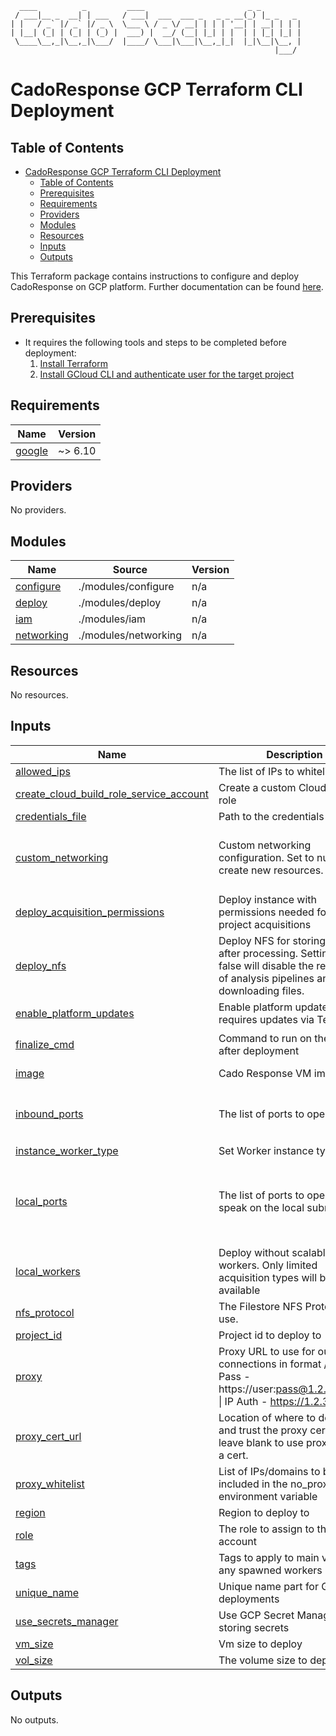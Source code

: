 ```
  ____          _         ____                       _ _         
 / ___|__ _  __| | ___   / ___|  ___  ___ _   _ _ __(_) |_ _   _ 
| |   / _` |/ _` |/ _ \  \___ \ / _ \/ __| | | | '__| | __| | | |
| |__| (_| | (_| | (_) |  ___) |  __/ (__| |_| | |  | | |_| |_| |
 \____\__,_|\__,_|\___/  |____/ \___|\___|\__,_|_|  |_|\__|\__, |
                                                           |___/ 
```
# CadoResponse GCP Terraform CLI Deployment
## Table of Contents
- [CadoResponse GCP Terraform CLI Deployment](#cadoresponse-gcp-terraform-cli-deployment)
  - [Table of Contents](#table-of-contents)
  - [Prerequisites](#prerequisites)
  - [Requirements](#requirements)
  - [Providers](#providers)
  - [Modules](#modules)
  - [Resources](#resources)
  - [Inputs](#inputs)
  - [Outputs](#outputs)


This Terraform package contains instructions to configure and deploy CadoResponse on GCP platform. Further documentation can be found [here](https://docs.cadosecurity.com/cado-response/deploy/gcp/gcp-settings).

## Prerequisites

* It requires the following tools and steps to be completed before deployment:
    1. [Install Terraform](https://learn.hashicorp.com/tutorials/terraform/install-cli)
    2. [Install GCloud CLI and authenticate user for the target project](https://cloud.google.com/sdk/docs/install)

<!-- BEGIN_TF_DOCS -->
## Requirements

| Name | Version |
|------|---------|
| <a name="requirement_google"></a> [google](#requirement\_google) | ~> 6.10 |

## Providers

No providers.

## Modules

| Name | Source | Version |
|------|--------|---------|
| <a name="module_configure"></a> [configure](#module\_configure) | ./modules/configure | n/a |
| <a name="module_deploy"></a> [deploy](#module\_deploy) | ./modules/deploy | n/a |
| <a name="module_iam"></a> [iam](#module\_iam) | ./modules/iam | n/a |
| <a name="module_networking"></a> [networking](#module\_networking) | ./modules/networking | n/a |

## Resources

No resources.

## Inputs

| Name | Description | Type | Default | Required |
|------|-------------|------|---------|:--------:|
| <a name="input_allowed_ips"></a> [allowed\_ips](#input\_allowed\_ips) | The list of IPs to whitelist | `list(string)` | `[]` | no |
| <a name="input_create_cloud_build_role_service_account"></a> [create\_cloud\_build\_role\_service\_account](#input\_create\_cloud\_build\_role\_service\_account) | Create a custom Cloud Build role | `bool` | `true` | no |
| <a name="input_credentials_file"></a> [credentials\_file](#input\_credentials\_file) | Path to the credentials file | `string` | `""` | no |
| <a name="input_custom_networking"></a> [custom\_networking](#input\_custom\_networking) | Custom networking configuration. Set to null to create new resources. | <pre>object({<br/>    vpc_name           = string<br/>    public_subnet_name = string<br/>  })</pre> | `null` | no |
| <a name="input_deploy_acquisition_permissions"></a> [deploy\_acquisition\_permissions](#input\_deploy\_acquisition\_permissions) | Deploy instance with permissions needed for same project acquisitions | `bool` | `true` | no |
| <a name="input_deploy_nfs"></a> [deploy\_nfs](#input\_deploy\_nfs) | Deploy NFS for storing files after processing. Setting to false will disable the re-running of analysis pipelines and downloading files. | `bool` | `true` | no |
| <a name="input_enable_platform_updates"></a> [enable\_platform\_updates](#input\_enable\_platform\_updates) | Enable platform updates, False requires updates via Terraform | `bool` | `true` | no |
| <a name="input_finalize_cmd"></a> [finalize\_cmd](#input\_finalize\_cmd) | Command to run on the VM after deployment | `string` | `"sudo /home/admin/processor/release/finalize.sh --main"` | no |
| <a name="input_image"></a> [image](#input\_image) | Cado Response VM image path | `string` | `"projects/cado-public/global/images/cadoresponse"` | no |
| <a name="input_inbound_ports"></a> [inbound\_ports](#input\_inbound\_ports) | The list of ports to open | `list(string)` | <pre>[<br/>  "22",<br/>  "443"<br/>]</pre> | no |
| <a name="input_instance_worker_type"></a> [instance\_worker\_type](#input\_instance\_worker\_type) | Set Worker instance type | `string` | `"n2-highmem-8"` | no |
| <a name="input_local_ports"></a> [local\_ports](#input\_local\_ports) | The list of ports to open to speak on the local subnet | `list(string)` | <pre>[<br/>  "5432",<br/>  "9200",<br/>  "6379",<br/>  "24224"<br/>]</pre> | no |
| <a name="input_local_workers"></a> [local\_workers](#input\_local\_workers) | Deploy without scalable workers. Only limited acquisition types will be available | `bool` | `false` | no |
| <a name="input_nfs_protocol"></a> [nfs\_protocol](#input\_nfs\_protocol) | The Filestore NFS Protocol to use. | `string` | `"NFS_V4_1"` | no |
| <a name="input_project_id"></a> [project\_id](#input\_project\_id) | Project id to deploy to | `string` | n/a | yes |
| <a name="input_proxy"></a> [proxy](#input\_proxy) | Proxy URL to use for outbound connections in format / User Pass - https://user:pass@1.2.3.4:1234 \| IP Auth - https://1.2.3.4:1234 | `string` | `""` | no |
| <a name="input_proxy_cert_url"></a> [proxy\_cert\_url](#input\_proxy\_cert\_url) | Location of where to download and trust the proxy certificate, leave blank to use proxy without a cert. | `string` | `""` | no |
| <a name="input_proxy_whitelist"></a> [proxy\_whitelist](#input\_proxy\_whitelist) | List of IPs/domains to be included in the no\_proxy environment variable | `list(string)` | `[]` | no |
| <a name="input_region"></a> [region](#input\_region) | Region to deploy to | `string` | `"us-central1"` | no |
| <a name="input_role"></a> [role](#input\_role) | The role to assign to the service account | `string` | `""` | no |
| <a name="input_tags"></a> [tags](#input\_tags) | Tags to apply to main vm and any spawned workers | `map(string)` | `{}` | no |
| <a name="input_unique_name"></a> [unique\_name](#input\_unique\_name) | Unique name part for GCP deployments | `string` | n/a | yes |
| <a name="input_use_secrets_manager"></a> [use\_secrets\_manager](#input\_use\_secrets\_manager) | Use GCP Secret Manager for storing secrets | `bool` | `true` | no |
| <a name="input_vm_size"></a> [vm\_size](#input\_vm\_size) | Vm size to deploy | `string` | `"e2-standard-4"` | no |
| <a name="input_vol_size"></a> [vol\_size](#input\_vol\_size) | The volume size to deploy | `number` | `100` | no |

## Outputs

No outputs.
<!-- END_TF_DOCS -->
